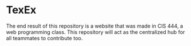 # TexEx
The end result of this repository is a website that was made in CIS 444, a web programming class. This repository will act as the centralized hub for all teammates to contribute too.
